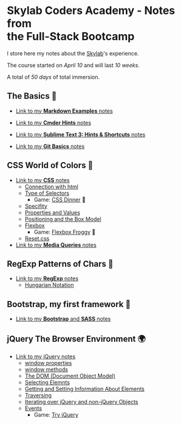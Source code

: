 # Skylab Coders Academy - Notes from <br> the Full-Stack Bootcamp

I store here my notes about the [Skylab](http://www.skylabcoders.com/es)'s experience.

The course started on _April 10_ and will last _10 weeks_.

A total of _50 days_ of total immersion.

## The Basics :runner:

- [Link to my **Markdown Examples** notes](markdown_notes.md) 

- [Link to my **Cmder Hints** notes](cmder_notes.md)

- [Link to my **Sublime Text 3: Hints & Shortcuts** notes](sublime_notes.md)

- [Link to my **Git Basics** notes](git_notes.md)

## CSS World of Colors :art:

- [Link to my **CSS** notes](css_notes.md)
    + [Connection with html](https://github.com/misan7/bootcamp_notes/blob/master/css_notes.md#connection-with-html)
    + [Type of Selectors](https://github.com/misan7/bootcamp_notes/blob/master/css_notes.md#type-of-selectors)
        * Game: [CSS Dinner](http://flukeout.github.io/) :apple:
    + [Specifity](https://github.com/misan7/bootcamp_notes/blob/master/css_notes.md#specifity)
    + [Properties and Values](https://github.com/misan7/bootcamp_notes/blob/master/css_notes.md#properties-and-values)
    + [Positioning and the Box Model](https://github.com/misan7/bootcamp_notes/blob/master/css_notes.md#positioning-and-the-box-model)
    + [Flexbox](https://github.com/misan7/bootcamp_notes/blob/master/css_notes.md#flexbox)
        * Game: [Flexbox Froggy](http://flexboxfroggy.com/) :frog:
    + [Reset.css](https://github.com/misan7/bootcamp_notes/blob/master/css_notes.md#resetcss)
- [Link to my **Media Queries** notes](mediaqueries_notes.md)

## RegExp Patterns of Chars :checkered_flag:

- [Link to my **RegExp** notes](regexp_notes.md)
    + [Hungarian Notation](https://github.com/misan7/bootcamp_notes/blob/master/regexp_notes.md#hungarian-notation-examples)

## Bootstrap, my first framework :large_orange_diamond:

- [Link to my **Bootstrap** and **SASS** notes](bootstrap_notes.md)

## jQuery The Browser Environment :earth_africa:

- [Link to my jQuery notes](jquery_notes.md)
    + [window properties](https://github.com/misan7/bootcamp_notes/blob/master/jquery_notes.md#window-properties)
    + [window methods](https://github.com/misan7/bootcamp_notes/blob/master/jquery_notes.md#window-methods)
    + [The DOM (Document Object Model)](https://github.com/misan7/bootcamp_notes/blob/master/jquery_notes.md#the-dom-document-object-model)
    + [Selecting Elemnts](https://github.com/misan7/bootcamp_notes/blob/master/jquery_notes.md#selecting-elements)
    + [Getting and Setting Information About Elements](https://github.com/misan7/bootcamp_notes/blob/master/jquery_notes.md#getting-and-setting-information-about-elements)
    + [Traversing](https://github.com/misan7/bootcamp_notes/blob/master/jquery_notes.md#traversing)
    + [Iterating over jQuery and non-jQuery Objects](https://github.com/misan7/bootcamp_notes/blob/master/jquery_notes.md#iterating-over-jquery-and-non-jquery-objects)
    + [Events](https://github.com/misan7/bootcamp_notes/blob/master/jquery_notes.md#events)
        * Game: [Try jQuery](http://try.jquery.com/)